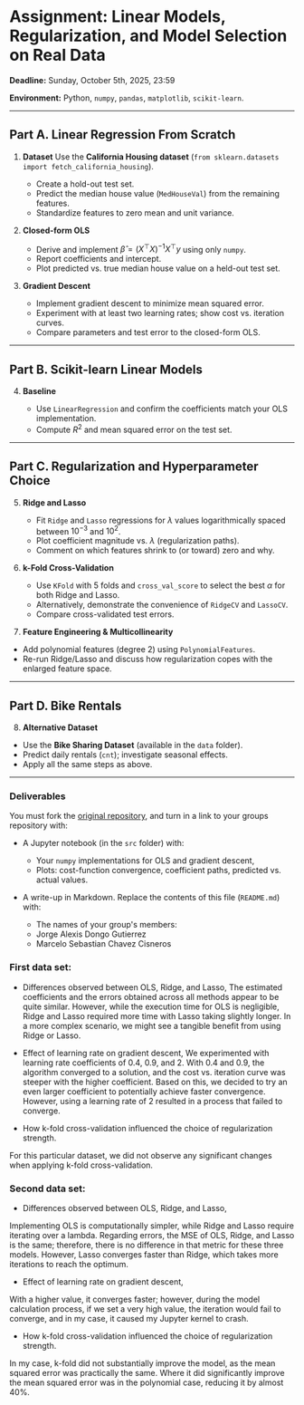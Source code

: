 # Assignment: Linear Models, Regularization, and Model Selection on Real Data

**Deadline:** Sunday, October 5th, 2025, 23:59

**Environment:** Python, `numpy`, `pandas`, `matplotlib`, `scikit-learn`.

---

## Part A. Linear Regression From Scratch

1. **Dataset**
   Use the **California Housing dataset** (`from sklearn.datasets import fetch_california_housing`).

   * Create a hold-out test set.
   * Predict the median house value (`MedHouseVal`) from the remaining features.
   * Standardize features to zero mean and unit variance.

2. **Closed-form OLS**

   * Derive and implement $\hat\beta = (X^\top X)^{-1}X^\top y$ using only `numpy`.
   * Report coefficients and intercept.
   * Plot predicted vs. true median house value on a held-out test set.

3. **Gradient Descent**

   * Implement gradient descent to minimize mean squared error.
   * Experiment with at least two learning rates; show cost vs. iteration curves.
   * Compare parameters and test error to the closed-form OLS.

---

## Part B. Scikit-learn Linear Models

4. **Baseline**

   * Use `LinearRegression` and confirm the coefficients match your OLS implementation.
   * Compute $R^2$ and mean squared error on the test set.

---

## Part C. Regularization and Hyperparameter Choice

5. **Ridge and Lasso**

   * Fit `Ridge` and `Lasso` regressions for $\lambda$ values logarithmically spaced between $10^{-3}$ and $10^{2}$.
   * Plot coefficient magnitude vs. $\lambda$ (regularization paths).
   * Comment on which features shrink to (or toward) zero and why.

6. **k-Fold Cross-Validation**

   * Use `KFold` with 5 folds and `cross_val_score` to select the best $\alpha$ for both Ridge and Lasso.
   * Alternatively, demonstrate the convenience of `RidgeCV` and `LassoCV`.
   * Compare cross-validated test errors.

7. **Feature Engineering & Multicollinearity**

  * Add polynomial features (degree 2) using `PolynomialFeatures`.
  * Re-run Ridge/Lasso and discuss how regularization copes with the enlarged feature space.

---

## Part D. Bike Rentals

8. **Alternative Dataset**

  * Use the **Bike Sharing Dataset** (available in the `data` folder).
  * Predict daily rentals (`cnt`); investigate seasonal effects.
  * Apply all the same steps as above.

---

### Deliverables
You must fork the [original repository](), and turn in a link to your groups repository with:

* A Jupyter notebook (in the `src` folder) with:

  * Your `numpy` implementations for OLS and gradient descent,
  * Plots: cost-function convergence, coefficient paths, predicted vs. actual values.
* A write-up in Markdown. Replace the contents of this file (`README.md`) with:
  
  * The names of your group's members:
   - Jorge Alexis Dongo Gutierrez
   - Marcelo Sebastian Chavez Cisneros
   
### First data set:

  * Differences observed between OLS, Ridge, and Lasso,
The estimated coefficients and the errors obtained across all methods appear to be quite similar. However, while the execution time for OLS is negligible, Ridge and Lasso required more time with Lasso taking slightly longer. In a more complex scenario, we might see a tangible benefit from using Ridge or Lasso.

  * Effect of learning rate on gradient descent,
We experimented with learning rate coefficients of 0.4, 0.9, and 2. With 0.4 and 0.9, the algorithm converged to a solution, and the cost vs. iteration curve was steeper with the higher coefficient. Based on this, we decided to try an even larger coefficient to potentially achieve faster convergence. However, using a learning rate of 2 resulted in a process that failed to converge.

  * How k-fold cross-validation influenced the choice of regularization strength.

For this particular dataset, we did not observe any significant changes when applying k-fold cross-validation.

### Second data set:

  * Differences observed between OLS, Ridge, and Lasso,

Implementing OLS is computationally simpler, while Ridge and Lasso require iterating over a lambda. Regarding errors, the MSE of OLS, Ridge, and Lasso is the same; therefore, there is no difference in that metric for these three models. However, Lasso converges faster than Ridge, which takes more iterations to reach the optimum.

  * Effect of learning rate on gradient descent,

With a higher value, it converges faster; however, during the model calculation process, if we set a very high value, the iteration would fail to converge, and in my case, it caused my Jupyter kernel to crash.

  * How k-fold cross-validation influenced the choice of regularization strength.

In my case, k-fold did not substantially improve the model, as the mean squared error was practically the same. Where it did significantly improve the mean squared error was in the polynomial case, reducing it by almost 40%.
